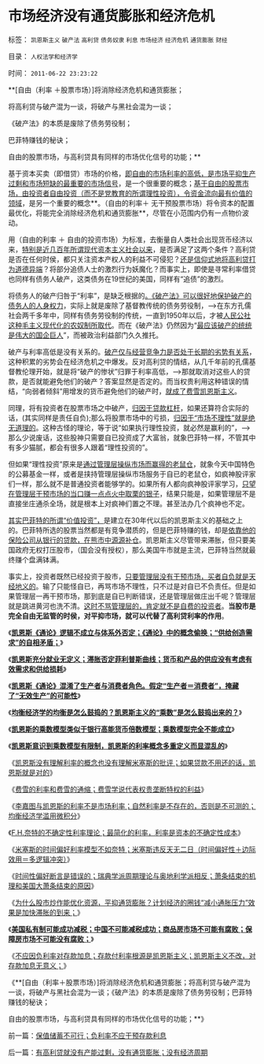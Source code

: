 # 市场经济没有通货膨胀和经济危机

标签： `凯恩斯主义` `破产法` `高利贷` `债务奴隶` `利息` `市场经济` `经济危机` `通货膨胀` `财经` 

目录： `人权法学和经济学`

时间： `2011-06-22 23:23:22`

**[自由（利率 ＋股票市场）]将消除经济危机和通货膨胀；

将高利贷与破产混为一谈，将破产与黑社会混为一谈；

《破产法》的本质是废除了债务劳役制；

巴菲特赚钱的秘诀；

自由的股票市场，与高利贷具有同样的市场优化信号的功能；**

基于资本买卖（即借贷）市场的价格，[即自由的市场利率的高低，是市场平抑生产过剩和市场短缺的最重要的市场信号](../../../2011/6/5/什么是利率？低利率造成垄断和经济危机.md)，是一个很重要的概念；[基于自由的股票市场，由投资者自由投资（而不是党教育的所谓理性投资），令资金流向最有价值的领域](../../../2011/6/19/炒股抑制通胀，圈钱导致滞胀.md)，是另一个重要的概念**。（自由的利率＋ 无干预股票市场）将令资本的配置最优化，将能完全消除经济危机和通货膨胀**，尽管在小范围内仍有一点物价波动。

用（自由的利率 ＋ 自由的投资市场）为标准，去衡量自人类社会出现货币经济以来，[特别是近几百年所谓现代资本主义社会以来](../../../2011/5/24/殖民主义和资本积累，无助于欧洲资本主义.md)，是否满足了这两个条件？高利贷是否在任何时侯，都只关注资本产权人的利益不可侵犯？[还是信仰式地将高利贷打为道德异端](../../../2011/1/4/禁止高利贷损害了市场供应能力；腐朽的资本主义？.md)？将部分追债人士的激烈行为妖魔化？而事实上，即使是寻常利率借贷也同样有债务人破产，这类债务在19世纪的美国，同样有“追债”的激烈。

将债务人的破产归咎于“利率”，是缺乏根据的[。《破产法》可以很好地保护破产的债务人的人身权力](../../../2009/2/21/进化论：死亡是为了生存，经济中的淘汰和破产.md)，实际上就是废除了基督教传统的债务劳役制，——>在东方孔儒社会两千多年中，同样有债务劳役制的传统，一直到1950年以后，才被[人民公社这种毛主义现代化的农奴制所取代](../../../2010/4/29/独立消费者的消失消除了自由职业的可能性.md)。而在《破产法》仍然因为“[最应该破产的统统是伟大的国企巨人](../../../2009/7/22/泥足巨人的垄断是否需要反垄断.md)”，而被政治利益部门久久推托。

破产与利率高低是没有关系的。[破产仅与经营竞争力是否处于长期的劣势有关系](../../../2008/8/1/亏损国企不破产，中国大动脉失血.md)，这种积累的劣势会在经济危机之中爆发。反对高利贷的情结，从几千年前的孔儒基督教伦理开始，就是将“破产的惨状”归罪于利率高低，——>那就取消对这些人的贷款，是否就能避免他们的破产？答案显然是否定的。而当权贵利用这种错误的情结，“向弱者倾斜”用增发的货币避免他们的破产时，[就成了费雪凯恩斯主义](../../../2011/6/4/费雪－凯恩斯主义是(权贵+民粹),和弗里德曼.md)。

同理，将有投资者在股票市场之中破产，[归因于贷款杠杆](../../../2010/3/30/为什么中港的富豪都是炒地产的？.md)，如果还算符合实际的话，(其实同样是责任自负);那么将股票市场中的亏损，[归因于“市场不理性”就是绝无道理的](../../../2009/4/6/“市场不理性”道德借口操纵利益剥夺和财富转移.md)。这种古怪的理论，等于说“如果执行理性投资，就必然是赢利的”，——>那么少说废话，这些股神只需要自已投资成了大富翁，就象巴菲特一样，不管其中有多少猫腻，都会有很多人跟着“理性投资的”。

但如果“理性投资”原来是[通过管理层操纵市场而赢得的老鼠仓](../../../2011/6/20/管理层应反思为“A股机构化”而妖魔化散户.md)，就象今天中国特色的公募基金一样，或者是挟持管理层操纵市场服务于自已的老鼠仓，如疯神股评家们一样，那么就不是普通投资者能够学的。如果所有人都向疯神股评家学习，[只望在管理层干预市场的当口赚一点点火中取栗的银子](../../../2010/9/14/股票市场价格陪审团！.md)，结果只能是，如果管理层不是直接坐庄通杀全场，就是根本上对疯神们置之不理。甚至法办几个疯神也不定。

[其实巴菲特的所谓“价值投资”，](../../../2010/6/8/巴菲特总是“道德败坏”墨索里尼总是有理.md)是建立在30年代以后的凯恩斯主义的基础之上的。巴菲特所选的股票当然都是有竞争潜质的，但是巴菲特赚的钱，却是[依靠他的保险公司从银行的贷款，在熊市中源源补仓](../../../2009/8/20/经济危机的同时别忘记了流动性过剩.md)。凯恩斯主义尽管带来滞胀，但只要美国政府无权打压股市，（国会没有授权），那么美国牛市就是主流，巴菲特当然就最终赚个盘满钵满。

事实上，投资者既然已经投资于股市，[只要管理层没有干预市场，买者自负就是天经地义的](../../../2011/4/28/打压小盘股，成功制造了股灾.md)。输了只能怪自已，再骂市场不理性，只不过是对自已不负责任。但是如果管理层一再干预市场，那到底是自已判断错误，还是管理层做庄出千呢？管理层就是跳进黄河也洗不清。[这时不骂管理层的，肯定就不是自费的投资者](../../../2010/12/7/脑残救济税不合理.md)。**当股市是完全自由无监管的时侯，对平抑市场，就可以代替了高利贷利率的作用**。

《[**凯恩斯《通论》逻辑不成立与体系外否定；《通论》中的概念偷换；“供给创造需求”的自相矛盾；**](../../../2011/6/6/凯恩斯《通论》逻辑不成立和概念偷换.md)》

《[**凯恩斯充分就业无定义；滞胀否定菲利普斯曲线；货币和产品的供应没有考虑有效需求和供给损耗**](../../../2011/6/6/凯恩斯滥用数学掩盖根本性的错误.md)》

《[**凯恩斯《通论》混淆了生产者与消费者角色。假定“生产者＝消费者”，掩藏了“无效生产”的可能性**](../../../2011/6/6/凯恩斯《通论》混淆了生产者和消费者角色.md)》

《[**均衡经济学的均衡是怎么鼓捣的？凯恩斯主义的“乘数”是怎么鼓捣出来的？**](../../../2011/6/6/鼓捣均衡经济学的均衡和凯恩斯主义的乘数.md)》

《[**凯恩斯的乘数模型类似于银行高能货币倍数模型；乘数模型完全不能成立**](../../../2011/6/7/凯恩斯乘数模型源于银行储备金备数模型.md)》

《[**凯恩斯意识到乘数模型有限制，凯恩斯的利率概念多重定义而显混乱的**](../../../2011/6/7/凯恩斯的利率概念混乱.md)》

《[凯恩斯没有理解利率的概念也没有理解米塞斯的批评；如果贷款不用还的话，凯恩斯就是对的](../../../2011/6/7/如果贷款是不用还的，凯恩斯可以是对的.md)》

《[费雪的利率和费雪的通缩；费雪学说代表权贵垄断特权的利益](../../../2011/6/15/费雪低利率和通缩论代表了权贵垄断特权的利益.md)》

《[李嘉图与凯恩斯的利率不是市场利率；自然利率是不存在的，否则是不可测的；均衡经济学滥用微积分](../../../2011/6/20/管理层应反思为“A股机构化”而妖魔化散户.md)》

《[F.H.奈特的不确定性利率理论；最简化的利率，利率是资本的不确定性成本](../../../2011/6/20/F.H.奈特的不确定性利率理论；最简化的利率，利率是资本的不确定性成本.md)》

《[米塞斯的时间偏好利率模型不如奈特；米塞斯违反天无二日（时间偏好性＋边际效用＝多逻辑冲突）](../../../2011/6/20/米塞斯的时间偏好利率模型不如奈特.md)》

《[时间性偏好断言是错误的；瑞典学派周期理论与奥地利学派相反；萧条结束的机理和美国大萧条结束的原因](../../../2011/6/19/炒股抑制通胀，圈钱导致滞胀.md)》

《[为什么股市炒作能优化资源，平抑通货膨胀？计划经济的圈钱“减小通胀压力”效果是加快滞胀的到来；](../../../2011/6/19/炒股抑制通胀，圈钱导致滞胀.md)》

《[**美国私有制可能成功减税；中国不可能减税成功；商品房市场不可能有腐败；保障房市场不可能没有腐败；**](../../../2011/6/21/讲政治的保障房中的凯恩斯主义.md)》

《[不应因负利率对存款加息；存款付利率根源是凯恩斯主义；凯恩斯主义不改，对存款加息无意义；](../../../2011/6/22/保值储蓄不可行；负利率不应干预存款利息.md)》

《**[自由（利率＋股票市场）]将消除经济危机和通货膨胀；将高利贷与破产混为一谈，将破产与黑社会混为一谈；《破产法》的本质是废除了债务劳役制；巴菲特赚钱的秘诀；

自由的股票市场，与高利贷具有同样的市场优化信号的功能；**》



前一篇：[保值储蓄不可行；负利率不应干预存款利息](../../../2011/6/22/保值储蓄不可行；负利率不应干预存款利息.md)

后一篇：[有高利贷就没有产能过剩，没有通货膨胀；没有经济周期](../../../2011/6/22/有高利贷就没有产能过剩，没有通货膨胀；没有经济周期.md)